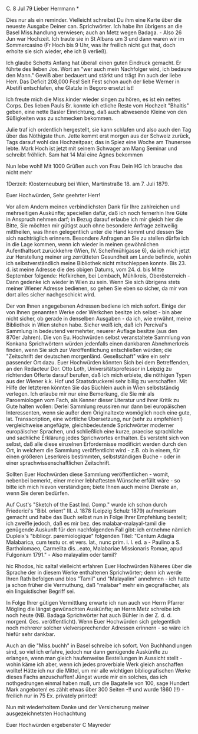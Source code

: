 C. 8 Jul 79
Lieber Herrmann <Mogl>*

Dies nur als ein reminder. Vielleicht schreibst Du ihm eine Karte über die neueste Ausgabe Deiner can. Sprichwörter. Ich habe ihn übrigens an die Basel Miss.handlung verwiesen; auch an Metz wegen Badaga. - Also 26 Jun war Hochzeit. Ich traute sie in St Albans um 3 und dann waren wir im Sommercasino (Fr Hoch bis 9 Uhr, was ihr freilich nicht gut that, doch erholte sie sich wieder, ehe ich B verließ).

Ich glaube Schotts Anfang hat überall einen guten Eindruck gemacht. Er führte des lieben Jos. Wort an "wer auch mein Nachfolger wird, ich bedaure den Mann." Gewiß aber bedauert und stärkt und trägt ihn auch der liebe Herr. Das Deficit 208,000 Fcs! Seit Fest schon auch der liebe Werner in Abetifi entschlafen, ehe Glatzle in Begoro ersetzt ist!

Ich freute mich die Miss.kinder wieder singen zu hören, es ist ein nettes Corps. Des lieben Pauls Br. konnte ich etliche Reste vom Hochzeit "Bhaltis" geben, eine nette Basler Einrichtung, daß auch abwesende Kleine von den Süßigkeiten was zu schmecken bekommen.

Julie traf ich ordentlich hergestellt, sie kann schlafen und also auch den Tag über das Nöthigste thun. Jette kommt erst morgen aus der Schweiz zurück, Tags darauf wohl das Hochzeitpaar, das in Spiez eine Woche am Thunersee lebte. Mark Hoch ist jetzt mit seinem Schwager am Mang Seminar und schreibt fröhlich. Sam hat 14 Mai eine Agnes bekommen

Nun lebe wohl! Mit 1000 Grüßen auch von Frau
 Dein HG
Ich brauche das nicht mehr

 1Derzeit: Klosterneuburg bei Wien, Martinstraße 18.
 am 7. Juli 1879.

Euer Hochwürden, Sehr geehrter Herr!

Vor allem Andern meinen verbindlichsten Dank für Ihre zahlreichen und mehrseitigen Auskünfte; speciellen dafür, daß ich noch fernerhin Ihre Güte in Anspruch nehmen darf; in Bezug darauf erlaube ich mir gleich hier die Bitte, Sie möchten mir gütigst auch ohne besondere Anfrage zeitweilig mittheilen, was Ihnen gelegentlich unter die Hand kommt und dessen Sie sich nachträglich erinnern. Besondere Anfragen an Sie zu stellen dürfte ich in die Lage kommen, wenn ich wieder in meinen gewöhnlichen Aufenthaltsort zurückkehre (Wien, IV. Scheifmühlgasse 6), da ich mich jetzt zur Herstellung meiner arg zerrütteten Gesundheit am Lande befinde, wohin ich selbstverständlich meine Bibliothek nicht mitschleppen konnte. Bis 23. d. ist meine Adresse die des obigen Datums, vom 24. d. bis Mitte September folgende: Hofkirchen, bei Lembach, Mühlkreis, Oberösterreich -
Dann gedenke ich wieder in Wien zu sein. Wenn Sie sich übrigens stets meiner Wiener Adresse bedienen, so gehen Sie eben so sicher, da mir von dort alles sicher nachgeschickt wird.

Der von Ihnen angegebenen Adressen bediene ich mich sofort. Einige der von Ihnen genannten Werke oder Werkchen besitze ich selbst - bin aber nicht sicher, ob gerade in denselben Ausgaben - da ich, wie erwähnt, meine Bibliothek in Wien stehen habe. Sicher weiß ich, daß ich Percival's Sammlung in bedeutend vermehrter, neuerer Auflage besitze (aus den 870er Jahren). 
Die von Eu. Hochwürden selbst veranstaltete Sammlung von Konkana Sprichwörtern würden jedenfalls einen dankbaren Abnehmerkreis finden, wenn Sie sich zur Veröffentlichung entschließen würden; die "Zeitschrift der deutschen morgenländ. Gesellschaft" wäre ein sehr passender Ort dazu. Euer Hochwürden könnten Sich bei dem Betreffenden, an den Redacteur Dor. Otto Loth, Universitätsprofessor in Leipzig zu richtenden Offerte darauf berufen, daß ich mich erbiete, die nöthigen Typen aus der Wiener k.k. Hof und Staatsdruckerei sehr billig zu verschaffen. Mit Hilfe der letzteren könnten Sie das Büchlein auch in Wien selbstständig verlegen. Ich erlaube mir nur eine Bemerkung, die Sie mir als Paroemiologen vom Fach, als Kenner dieser Literatur und ihrer Kritik zu Gute halten wollen: Derlei Sammlung reussiren nur dann bei europäischen Interessenten, wenn sie außer dem Originaltexte womöglich noch eine gute, lat. Transscription, eine wörtliche Übersetzung, nur (sehr zu empfehlen!) vergleichweise angefügte, gleichbedeutende Sprichwörter moderner europäischer Sprachen, und schließlich eine kurze, praecise sprachliche und sachliche Erklärung jedes Sprichwortes enthalten. Es versteht sich von selbst, daß alle diese einzelnen Erfordernisse modificirt werden durch den Ort, in welchem die Sammlung veröffentlicht wird - z.B. ob in einem, für einen größeren Leserkreis bestimmten, selbstständigen Buche - oder in einer sprachwissenschaftlichen Zeitschrift.

Sollten Euer Hochwürden diese Sammlung veröffentlichen - womit, nebenbei bemerkt, einer meiner lebhaftesten Wünsche erfüllt wäre - so bitte ich mich hievon verständigen; biete Ihnen auch meine Dienste an, wenn Sie deren bedürfen.

Auf Cust's "Sketch of the East Ind. Comp." wurde ich schon durch Friederici's "Bibl. orient" III. J. 1878 (Leipzig Schulz 1879) aufmerksam gemacht und habe das Buch selbst nun in Folge Ihrer Empfehlung bestellt; ich zweifle jedoch, daß es mir bez. des malabar-malayal-tamil die genügende Auskunft für den nachfolgenden Fall gibt: ich entnehme nämlich Dupleix's "bibliogr. paremiologique" folgenden Titel: "Centum Adagia Malabarica, cum textu or. et vers. lat., nunc prim. i. l. ed. a - Paulino a S. Bartholomaeo, Carmelita dis...eato, Malabariae Missionaris Romae, apud Fulgonium 1791." - Also malayalim oder tamil?

hic Rhodos, hic salta! vielleicht erfahren Euer Hochwürden Näheres über die Sprache der in diesem Werke enthaltenen Sprichwörter; denn ich werde Ihren Rath befolgen und blos "Tamil" und "Malayalim" annehmen - ich hatte ja schon früher die Vermuthung, daß "malabar" mehr ein geografischer, als ein linguistischer Begriff sei.

In Folge Ihrer gütigen Vermittlung erwarte ich nun auch von Herrn Pfarrer Mögling die längst gewünschten Auskünfte; an Herrn Metz schreibe ich noch heute (NB. Badaga Sprichwörter hat auch Bühler in der Z. d. d. morgenl. Ges. veröffentlicht). Wenn Euer Hochwürden sich gelegentlich noch mehrerer solcher vielversprechender Adressen erinnern - so wäre ich hiefür sehr dankbar.

Auch an die "Miss.buchh" in Basel schreibe ich sofort. Von Buchhandlungen sind, so viel ich erfahre, jedoch nur dann genügende Auskünfte zu erlangen, wenn man gleich haufenweise Bestellungen in Aussicht stellt - wohin käme ich aber, wenn ich jedes proverbiale Werk gleich anschaffen wollte! 
Hätte ich nur die Mittel, um mir alle wichtigen bibliografischen Werke dieses Fachs anzuschaffen! Jüngst wurde mir ein solches, das ich nothgedrungen einmal haben muß, um die Bagatelle von 100, sage Hundert Mark angeboten! es zählt etwas über 300 Seiten -!! und wurde 1860 (!!) - freilich nur in 75 Ex. privately printed!

Nun mit wiederholtem Danke und der Versicherung meiner ausgezeichnetsten Hochachtung

 Euer Hochwürden ergebenster
 C Mayreder
